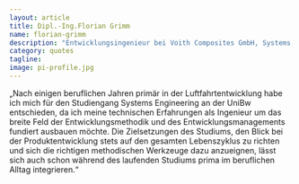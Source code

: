 ```yaml
---
layout: article
title: Dipl.-Ing.Florian Grimm
name: florian-grimm
description: "Entwicklungsingenieur bei Voith Composites GmbH, Systems Engineering Jg. 2015"
category: quotes
tagline: 
image: pi-profile.jpg
---
```


„Nach einigen beruflichen Jahren primär in der Luftfahrtentwicklung habe ich mich für den Studiengang Systems Engineering an der UniBw entschieden, da ich meine technischen Erfahrungen als Ingenieur um das breite Feld der Entwicklungsmethodik und des Entwicklungsmanagements fundiert ausbauen möchte. Die Zielsetzungen des Studiums, den Blick bei der Produktentwicklung stets auf den gesamten Lebenszyklus zu richten und sich die richtigen methodischen Werkzeuge dazu anzueignen, lässt sich auch schon während des laufenden Studiums prima im beruflichen Alltag integrieren.“


